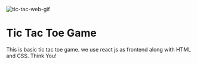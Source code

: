![tic-tac-web-gif](https://user-images.githubusercontent.com/80037791/144584886-7af6b1d5-863e-437f-a653-2cd7fc8dfbe2.gif)
# Tic Tac Toe Game
This is basic tic tac toe game.
we use react js as frontend along with HTML and CSS.
Think You!
